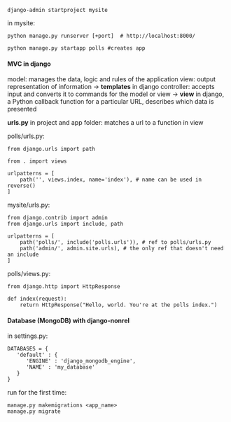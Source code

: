 ```
django-admin startproject mysite
```

in mysite: 
```
python manage.py runserver [+port]  # http://localhost:8000/

python manage.py startapp polls #creates app
```

#### MVC in django
model: manages the data, logic and rules of the application
view: output representation of information -> **templates** in django
controller: accepts input and converts it to commands for the model or view -> **view** in django, a Python callback function for a particular URL, describes which data is presented

**urls.py** in project and app folder:
matches a url to a function in view

polls/urls.py:
```
from django.urls import path

from . import views

urlpatterns = [
    path('', views.index, name='index'), # name can be used in reverse()
]
```
mysite/urls.py:
```
from django.contrib import admin
from django.urls import include, path

urlpatterns = [
    path('polls/', include('polls.urls')), # ref to polls/urls.py
    path('admin/', admin.site.urls), # the only ref that doesn't need an include
]
```

polls/views.py:
```
from django.http import HttpResponse

def index(request):
    return HttpResponse("Hello, world. You're at the polls index.")
```

#### Database (MongoDB) with django-nonrel
in settings.py:
```
DATABASES = {
   'default' : {
      'ENGINE' : 'django_mongodb_engine',
      'NAME' : 'my_database'
   }
}
```

run for the first time:
```
manage.py makemigrations <app_name> 
manage.py migrate
```
